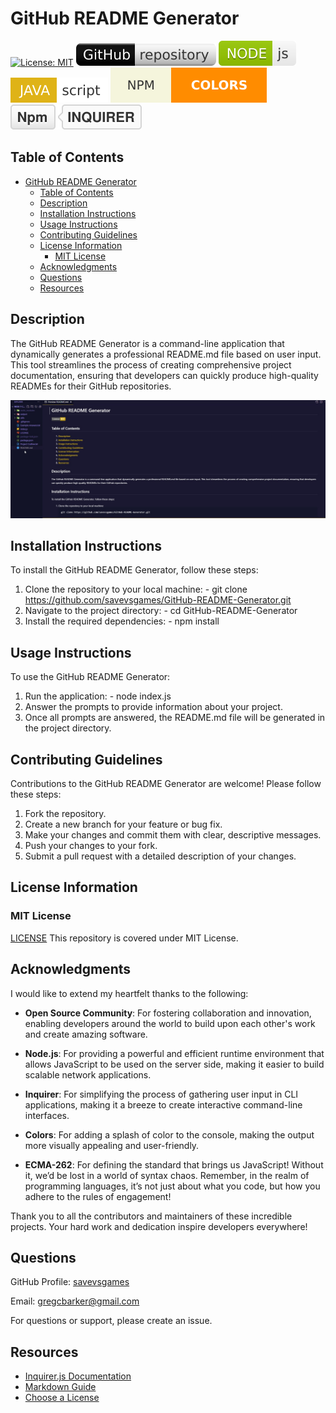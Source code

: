 # GitHub README Generator

[![License: MIT](https://img.shields.io/badge/License-MIT-yellow.svg)](https://opensource.org/licenses/MIT)  ![Badge](./output/additional_badge_1.svg) ![Badge](./output/additional_badge_2.svg) ![Badge](./output/additional_badge_3.svg) ![Badge](./output/additional_badge_4.svg) ![Badge](./output/additional_badge_5.svg)

## Table of Contents

- [GitHub README Generator](#github-readme-generator)
  - [Table of Contents](#table-of-contents)
  - [Description](#description)
  - [Installation Instructions](#installation-instructions)
  - [Usage Instructions](#usage-instructions)
  - [Contributing Guidelines](#contributing-guidelines)
  - [License Information](#license-information)
    - [MIT License](#mit-license)
  - [Acknowledgments](#acknowledgments)
  - [Questions](#questions)
  - [Resources](#resources)
  
## Description

The GitHub README Generator is a command-line application that dynamically generates a professional README.md file based on user input. This tool streamlines the process of creating comprehensive project documentation, ensuring that developers can quickly produce high-quality READMEs for their GitHub repositories.

![Readme Generator Screenshot](./assets/images/readme_generator_screenshot.png)

## Installation Instructions

To install the GitHub README Generator, follow these steps:

1. Clone the repository to your local machine: - git clone https://github.com/savevsgames/GitHub-README-Generator.git
2. Navigate to the project directory: - cd GitHub-README-Generator
3. Install the required dependencies: - npm install

## Usage Instructions

To use the GitHub README Generator:

1. Run the application: - node index.js  
2. Answer the prompts to provide information about your project.
3. Once all prompts are answered, the README.md file will be generated in the project directory.

## Contributing Guidelines

Contributions to the GitHub README Generator are welcome! Please follow these steps:

1. Fork the repository.
2. Create a new branch for your feature or bug fix.
3. Make your changes and commit them with clear, descriptive messages.
4. Push your changes to your fork.
5. Submit a pull request with a detailed description of your changes.

## License Information

### MIT License

[LICENSE](./LICENSE) This repository is covered under MIT License.

## Acknowledgments

I would like to extend my heartfelt thanks to the following:

- **Open Source Community**: For fostering collaboration and innovation, enabling developers around the world to build upon each other's work and create amazing software.

- **Node.js**: For providing a powerful and efficient runtime environment that allows JavaScript to be used on the server side, making it easier to build scalable network applications.

- **Inquirer**: For simplifying the process of gathering user input in CLI applications, making it a breeze to create interactive command-line interfaces.

- **Colors**: For adding a splash of color to the console, making the output more visually appealing and user-friendly.

- **ECMA-262**: For defining the standard that brings us JavaScript! Without it, we’d be lost in a world of syntax chaos. Remember, in the realm of programming languages, it’s not just about what you code, but how you adhere to the rules of engagement!

Thank you to all the contributors and maintainers of these incredible projects. Your hard work and dedication inspire developers everywhere!

## Questions

GitHub Profile: [savevsgames](https://github.com/savevsgames)

Email: gregcbarker@gmail.com

For questions or support, please create an issue.

## Resources

- [Inquirer.js Documentation](https://github.com/SBoudrias/Inquirer.js#readme)
- [Markdown Guide](https://www.markdownguide.org/)
- [Choose a License](https://choosealicense.com/)